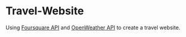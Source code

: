 # Travel-Website

Using [Foursquare API](https://developer.foursquare.com/)  and [OpenWeather API](https://openweathermap.org/current) to create a travel website.
